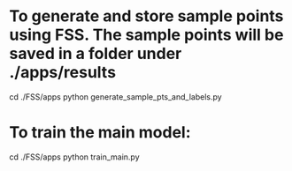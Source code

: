 





# To generate and store sample points using FSS. The sample points will be saved in a folder under ./apps/results
cd ./FSS/apps
python generate_sample_pts_and_labels.py


# To train the main model:
cd ./FSS/apps
python train_main.py 


